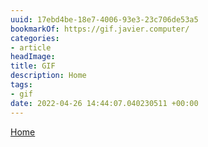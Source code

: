 ```yaml
---
uuid: 17ebd4be-18e7-4006-93e3-23c706de53a5
bookmarkOf: https://gif.javier.computer/
categories:
- article
headImage:
title: GIF
description: Home
tags:
- gif
date: 2022-04-26 14:44:07.040230511 +00:00
---
```


[Home](https://javier.computer)